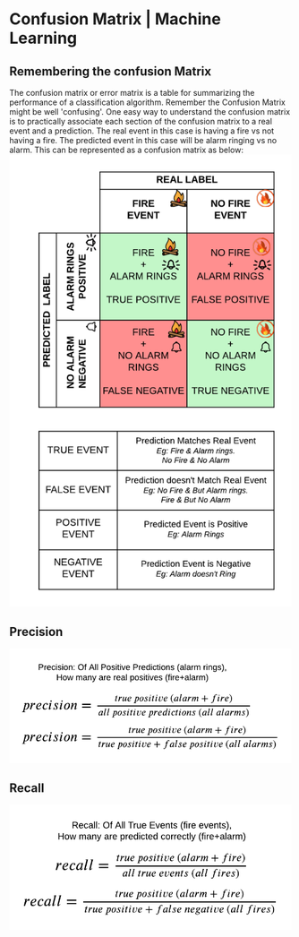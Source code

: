 # Confusion Matrix | Machine Learning

## Remembering the confusion Matrix
The confusion matrix or error matrix is a table for summarizing the performance of a classification algorithm.
Remember the Confusion Matrix might be well 'confusing'. One easy way to understand the confusion matrix is to practically associate each section of the confusion matrix to a real event and a prediction. The real event in this case is having a fire vs not having a fire. The predicted event in this case will be alarm ringing vs no alarm. This can be represented as a confusion matrix as below:
![Alt text](/images/positive_negative.png)

## Precision
![Alt text](/images/precision.png)

## Recall
![Alt text](/images/recall.png)
